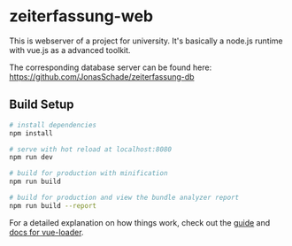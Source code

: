 # zeiterfassung-web

This is webserver of a project for university.
It's basically a node.js runtime with vue.js as a advanced toolkit.  

The corresponding database server can be found here:  
https://github.com/JonasSchade/zeiterfassung-db  

## Build Setup

``` bash
# install dependencies
npm install

# serve with hot reload at localhost:8080
npm run dev

# build for production with minification
npm run build

# build for production and view the bundle analyzer report
npm run build --report
```

For a detailed explanation on how things work, check out the [guide](http://vuejs-templates.github.io/webpack/) and [docs for vue-loader](http://vuejs.github.io/vue-loader).
